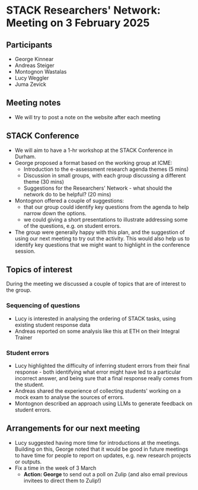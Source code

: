 # STACK Researchers' Network: Meeting on 3 February 2025

## Participants

 * George Kinnear
 * Andreas Steiger
 * Montognon Wastalas
 * Lucy Weggler
 * Juma Zevick

## Meeting notes

 * We will try to post a note on the website after each meeting

## STACK Conference

 * We will aim to have a 1-hr workshop at the STACK Conference in Durham.
 * George proposed a format based on the working group at ICME:
	-  Introduction to the e-assessment research agenda themes (5 mins)
	-  Discussion in small groups, with each group discussing a different theme (30 mins)
	-  Suggestions for the Researchers' Network - what should the network do to be helpful? (20 mins)
 * Montognon offered a couple of suggestions:
	- that our group could identify key questions from the agenda to help narrow down the options.
	- we could giving a short presentations to illustrate addressing some of the questions, e.g. on student errors.
 * The group were generally happy with this plan, and the suggestion of using our next meeting to try out the activity. This would also help us to identify key questions that we might want to highlight in the conference session.
		
		
## Topics of interest

During the meeting we discussed a couple of topics that are of interest to the group.

### Sequencing of questions
 * Lucy is interested in analysing the ordering of STACK tasks, using existing student response data
 * Andreas reported on some analysis like this at ETH on their Integral Trainer

### Student errors
 * Lucy highlighted the difficulty of inferring student errors from their final response - both identifying what error might have led to a particular incorrect answer, and being sure that a final response really comes from the student.
 * Andreas shared the experience of collecting students' working on a mock exam to analyse the sources of errors.
 * Montognon described an approach using LLMs to generate feedback on student errors.

## Arrangements for our next meeting
 * Lucy suggested having more time for introductions at the meetings. Building on this, George noted that it would be good in future meetings to have time for people to report on updates, e.g. new research projects or outputs.
 * Fix a time in the week of 3 March
    - **Action: George** to send out a poll on Zulip (and also email previous invitees to direct them to Zulip!)